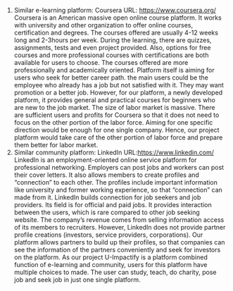 1.	Similar e-learning platform: Coursera URL: https://www.coursera.org/ Coursera is an American massive open online course platform. It works with university and other organization to offer online courses, certification and degrees. The courses offered are usually 4-12 weeks long and 2-3hours per week. During the learning, there are quizzes, assignments, tests and even project provided. Also, options for free courses and more professional courses with certifications are both available for users to choose. The courses offered are more professionally and academically oriented. Platform itself is aiming for users who seek for better career path. the main users could be the employee who already has a job but not satisfied with it. They may want promotion or a better job. However, for our platform, a newly developed platform, it provides general and practical courses for beginners who are new to the job market. The size of labor market is massive. There are sufficient users and profits for Coursera so that it does not need to focus on the other portion of the labor force. Aiming for one specific direction would be enough for one single company. Hence, our project platform would take care of the other portion of labor force and prepare them better for labor market.
2.	Similar community platform: LinkedIn URL:https://www.linkedin.com/ LinkedIn is an employment-oriented online service platform for professional networking. Employers can post jobs and workers can post their cover letters. It also allows members to create profiles and “connection” to each other. The profiles include important information like university and former working experience, so that “connection” can made from it. LinkedIn builds connection for job seekers and job providers. Its field is for official and paid jobs. It provides interaction between the users, which is rare compared to other job seeking website. The company’s revenue comes from selling information access of its members to recruiters. However, LinkedIn does not provide partner profile creations (investors, service providers, corporations). Our platform allows partners to build up their profiles, so that companies can see the information of the partners conveniently and seek for investors on the platform.
As our project U-Impactify is a platform combined function of e-learning and community, users for this platform have multiple choices to made. The user can study, teach, do charity, pose job and seek job in just one single platform.

